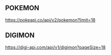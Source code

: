 ## POKEMON
https://pokeapi.co/api/v2/pokemon?limit=18

## DIGIMON
https://digi-api.com/api/v1/digimon?pageSize=18